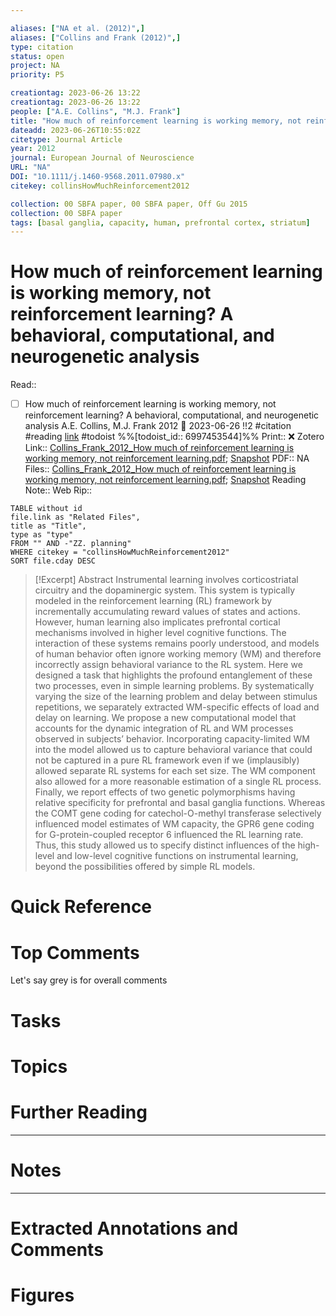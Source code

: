 ```yaml
---

aliases: ["NA et al. (2012)",]
aliases: ["Collins and Frank (2012)",]
type: citation
status: open
project: NA
priority: P5

creationtag: 2023-06-26 13:22
creationtag: 2023-06-26 13:22
people: ["A.E. Collins", "M.J. Frank"]
title: "How much of reinforcement learning is working memory, not reinforcement learning? A behavioral, computational, and neurogenetic analysis"
dateadd: 2023-06-26T10:55:02Z
citetype: Journal Article
year: 2012
journal: European Journal of Neuroscience
URL: "NA"
DOI: "10.1111/j.1460-9568.2011.07980.x"
citekey: collinsHowMuchReinforcement2012

collection: 00 SBFA paper, 00 SBFA paper, Off Gu 2015
collection: 00 SBFA paper
tags: [basal ganglia, capacity, human, prefrontal cortex, striatum]
---
```


# How much of reinforcement learning is working memory, not reinforcement learning? A behavioral, computational, and neurogenetic analysis
Read:: 
- [ ] How much of reinforcement learning is working memory, not reinforcement learning? A behavioral, computational, and neurogenetic analysis A.E. Collins, M.J. Frank 2012 🛫 2023-06-26 !!2 #citation #reading [link](https://todoist.com/showTask?id=6997453544) #todoist %%[todoist_id:: 6997453544]%%
Print::  ❌
Zotero Link:: [Collins_Frank_2012_How much of reinforcement learning is working memory, not reinforcement learning.pdf](zotero://open-pdf/library/items/6XNNBTG3); [Snapshot](zotero://open-pdf/library/items/T8935N58)
PDF:: NA
Files:: [Collins_Frank_2012_How much of reinforcement learning is working memory, not reinforcement learning.pdf](file:///C:%5CUsers%5Cmichaelt%5CInsync%5Cm@tarlton.info%5CGoogle%20Drive%5C06.%20Zotero%5Cstorage_new%5CEuropean%20Journal%20of%20Neuroscience_2012%5CCollins_Frank_2012_How%20much%20of%20reinforcement%20learning%20is%20working%20memory,%20not%20reinforcement%20learning.pdf); [Snapshot](file:///C:%5CUsers%5Cmichaelt%5CInsync%5Cm@tarlton.info%5CGoogle%20Drive%5C06.%20Zotero%5Cstorage%5CT8935N58%5Cj.1460-9568.2011.07980.html)
Reading Note:: 
Web Rip:: 

```dataview
TABLE without id
file.link as "Related Files",
title as "Title",
type as "type"
FROM "" AND -"ZZ. planning"
WHERE citekey = "collinsHowMuchReinforcement2012" 
SORT file.cday DESC
```


> [!Excerpt] Abstract
> Instrumental learning involves corticostriatal circuitry and the dopaminergic system. This system is typically modeled in the reinforcement learning (RL) framework by incrementally accumulating reward values of states and actions. However, human learning also implicates prefrontal cortical mechanisms involved in higher level cognitive functions. The interaction of these systems remains poorly understood, and models of human behavior often ignore working memory (WM) and therefore incorrectly assign behavioral variance to the RL system. Here we designed a task that highlights the profound entanglement of these two processes, even in simple learning problems. By systematically varying the size of the learning problem and delay between stimulus repetitions, we separately extracted WM-specific effects of load and delay on learning. We propose a new computational model that accounts for the dynamic integration of RL and WM processes observed in subjects’ behavior. Incorporating capacity-limited WM into the model allowed us to capture behavioral variance that could not be captured in a pure RL framework even if we (implausibly) allowed separate RL systems for each set size. The WM component also allowed for a more reasonable estimation of a single RL process. Finally, we report effects of two genetic polymorphisms having relative specificity for prefrontal and basal ganglia functions. Whereas the COMT gene coding for catechol-O-methyl transferase selectively influenced model estimates of WM capacity, the GPR6 gene coding for G-protein-coupled receptor 6 influenced the RL learning rate. Thus, this study allowed us to specify distinct influences of the high-level and low-level cognitive functions on instrumental learning, beyond the possibilities offered by simple RL models.


# Quick Reference

# Top Comments
Let's say grey is for overall comments
 

# Tasks

# Topics


# Further Reading 
 

----
# Notes


----
# Extracted Annotations and Comments


# Figures